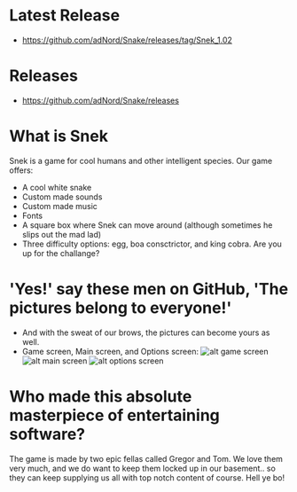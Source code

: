 # Latest Release
* https://github.com/adNord/Snake/releases/tag/Snek_1.02

# Releases
* https://github.com/adNord/Snake/releases

# What is Snek 
Snek is a game for cool humans and other intelligent species. Our game offers:

* A cool white snake
* Custom made sounds
* Custom made music
* Fonts
* A square box where Snek can move around (although sometimes he slips out the mad lad)
* Three difficulty options: egg, boa consctrictor, and king cobra. Are you up for the challange? 

# 'Yes!' say these men on GitHub, 'The pictures belong to everyone!'
* And with the sweat of our brows, the pictures can become yours as well.
* Game screen, Main screen, and Options screen:
![alt game screen](https://github.com/lucasnordic/Snake/blob/master/github_assets/Snek_1.02/Screenshot%202021-10-31%20221952.jpg)
![alt main screen](https://github.com/lucasnordic/Snake/blob/master/github_assets/Snek_1.02/Screenshot%202021-10-31%20222005.jpg)
![alt options screen](https://github.com/lucasnordic/Snake/blob/master/github_assets/Snek_1.02/Screenshot%202021-10-31%20221959.jpg)

# Who made this absolute masterpiece of entertaining software?
The game is made by two epic fellas called Gregor and Tom. We love them very much, and we do want to keep them locked up in our basement.. so they can keep supplying us all with top notch content of course. Hell ye bo!
